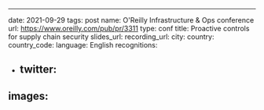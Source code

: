 ---
date: 2021-09-29
tags: post
name: O'Reilly Infrastructure & Ops conference
url: https://www.oreilly.com/pub/pr/3311
type: conf
title: Proactive controls for supply chain security
slides_url: 
recording_url: 
city: 
country: 
country_code: 
language: English
recognitions:
  - twitter:
    - 
images:
  - 
